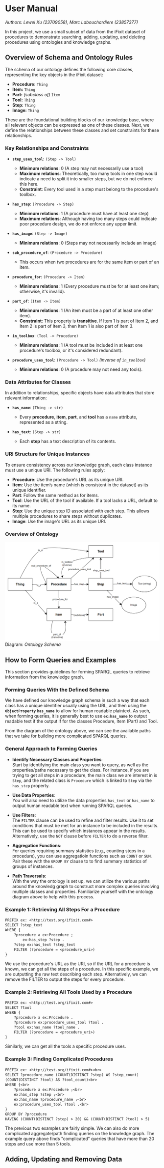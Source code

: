 # User Manual  
*Authors: Lewei Xu (23709058), Marc Labouchardiere (23857377)*  

In this project, we use a small subset of data from the iFixit dataset of procedures to demonstrate searching, adding, updating, and deleting procedures using ontologies and knowledge graphs.

## Overview of Schema and Ontology Rules  

The schema of our ontology defines the following core classes, representing the key objects in the iFixit dataset:  

- **Procedure:** `Thing`
- **Item:** `Thing`
- **Part:** _(subclass of)_ `Item`
- **Tool:** `Thing`
- **Step:** `Thing`
- **Image:** `Thing`

These are the foundational building blocks of our knowledge base, where all relevant objects can be expressed as one of these classes. Next, we define the relationships between these classes and set constraints for these relationships.

### Key Relationships and Constraints  
- **`step_uses_tool`**: `(Step -> Tool)`  
    - **Minimum relations**: 0 (A step may not necessarily use a tool)  
    - **Maximum relations**: Theoretically, too many tools in one step would indicate a need to split it into smaller steps, but we do not enforce this here.  
    - **Constraint**: Every tool used in a step must belong to the procedure's toolbox.  
      
- **`has_step`**: `(Procedure -> Step)`  
    - **Minimum relations**: 1 (A procedure must have at least one step)  
    - **Maximum relations**: Although having too many steps could indicate poor procedure design, we do not enforce any upper limit.  

- **`has_image`**: `(Step -> Image)`  
    - **Minimum relations**: 0 (Steps may not necessarily include an image)  

- **`sub_procedure_of`**: `(Procedure -> Procedure)`  
    - This occurs when two procedures are for the same item or part of an item.

- **`procedure_for`**: `(Procedure -> Item)`  
    - **Minimum relations**: 1 (Every procedure must be for at least one item; otherwise, it's invalid).  

- **`part_of`**: `(Item -> Item)`  
    - **Minimum relations**: 1 (An item must be a part of at least one other item).  
    - **Constraint**: This property is **transitive**. If Item 1 is part of Item 2, and Item 2 is part of Item 3, then Item 1 is also part of Item 3.  

- **`in_toolbox`**: `(Tool -> Procedure)`  
    - **Minimum relations**: 1 (A tool must be included in at least one procedure's toolbox, or it's considered redundant).  

- **`procedure_uses_tool`**: `(Procedure -> Tool)` _(inverse of `in_toolbox`)_  
    - **Minimum relations**: 0 (A procedure may not need any tools).

### Data Attributes for Classes  
In addition to relationships, specific objects have data attributes that store relevant information:

- **`has_name`**: `(Thing -> str)`  
    - Every **procedure**, **item**, **part**, and **tool** has a `name` attribute, represented as a string.  

- **`has_text`**: `(Step -> str)`  
    - Each **step** has a text description of its contents.

### URI Structure for Unique Instances  

To ensure consistency across our knowledge graph, each class instance must use a unique URI. The following rules apply:

- **Procedure**: Use the procedure's URL as its unique URI.
- **Item**: Use the item’s name (which is consistent in the dataset) as its unique identifier.
- **Part**: Follow the same method as for items.
- **Tool**: Use the URL of the tool if available. If a tool lacks a URL, default to its name.
- **Step**: Use the unique step ID associated with each step. This allows multiple procedures to share steps without duplicates.
- **Image**: Use the image's URL as its unique URI.

### Overview of Ontology
![Ontology Schema](images/schema-white.png)
Diagram: *Ontology Schema*

## How to Form Queries and Examples  
This section provides guidelines for forming SPARQL queries to retrieve information from the knowledge graph.

### Forming Queries With the Defined Schema
We have defined our knowledge graph schema in such a way that each class has a unique identifier usually using the URL, and then using the **`ObjectProperty`** **`has_name`** to allow for human readable plaintext. As such, when forming queries, it is generally best to use **`ex:has_name`** to output readable text if the output if for the classes Procedure, Item (Part) and Tool. 

From the diagram of the ontology above, we can see the available paths that we take for building more complicated SPARQL queries.

### General Approach to Forming Queries

- **Identify Necessary Classes and Properties**:  
    Start by identifying the main class you want to query, as well as the properties/paths necessary to get the class. For instance, if you are trying to get all steps in a procedure, the main class we are interest in is `Step`, and the related class is `Procedure` which is linked to `Step` via the `has_step` property.

- **Use Data Properties**:  
    You will also need to utilize the data properties `has_text` or `has_name` to output human readable text when running SPARQL queries. 

- **Use Filters**:  
    The `FILTER` clause can be used to refine and filter results. Use it to set conditions that must be met for an instance to be included in the results. This can be used to specify which instances appear in the results. Alternatively, use the `NOT` clause before `FILTER` to do a reverse filter.

- **Aggregation Functions**:  
    For queries requiring summary statistics (e.g., counting steps in a procedure), you can use aggregatioin functions such as `COUNT` or `SUM`. Pair these with the `GROUP BY` clause to to find summary statistics of groups of instances.

- **Path Traversals**:  
    With the way the ontology is set up, we can utilize the various paths around the knowledg graph to construct more complex queries involving multiple classes and properties. Familiarize yourself with the ontology diagram above to help with this process.

### Example 1: Retrieving All Steps For a Procedure
```sparql
PREFIX ex: <http://test.org/ifixit.com#>  
SELECT ?step_text  
WHERE {  
    ?procedure a ex:Procedure ;  
        ex:has_step ?step .  
    ?step ex:has_text ?step_text  
    FILTER (?procedure = <procedure_uri>)  
}
```
We use the procedure's URL as the URI, so if the URL for a procedure is known, we can get all the steps of a procedure. In this specific example, we are outputting the raw text describing each step. Alternatively, we can remove the FILTER to output the steps for every procedure.

### Example 2: Retrieving All Tools Used by a Procedure
```sparql
PREFIX ex: <http://test.org/ifixit.com#>
SELECT ?tool
WHERE {
    ?procedure a ex:Procedure .
    ?procedure ex:procedure_uses_tool ?tool .
    ?tool ex:has_name ?tool_name .
    FILTER (?procedure = <procedure_uri>)
}
```
Similarly, we can get all the tools a specific procedure uses.

### Example 3: Finding Complicated Procedures
```sparql
PREFIX ex: <http://test.org/ifixit.com#><br>
SELECT ?procedure_name (COUNT(DISTINCT ?step) AS ?step_count) (COUNT(DISTINCT ?tool) AS ?tool_count)<br>
WHERE {<br>
    ?procedure a ex:Procedure ;<br>
    ex:has_step ?step ;<br>
    ex:has_name ?procedure_name ;<br>
    ex:procedure_uses_tool ?tool .<br>
}
GROUP BY ?procedure
HAVING (COUNT(DISTINCT ?step) > 20) && (COUNT(DISTINCT ?tool) > 5)
```
The previous two examples are fairly simple. We can also do more complicated aggregate/path finding queries on the knowledge graph. The example query above finds "complicated" queries that have more than 20 steps and use more than 5 tools.

## Adding, Updating and Removing Data